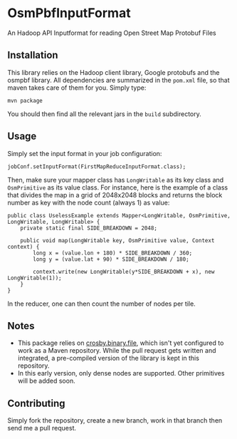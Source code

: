 OsmPbfInputFormat
=================

An Hadoop API Inputformat for reading Open Street Map Protobuf Files

Installation
------------

This library relies on the Hadoop client library, Google protobufs and the osmpbf library. All dependencies are summarized in the `pom.xml` file, so that maven takes care of them for you. Simply type:

	mvn package

You should then find all the relevant jars in the `build` subdirectory.

Usage
-----

Simply set the input format in your job configuration:

	jobConf.setInputFormat(FirstMapReduceInputFormat.class);

Then, make sure your mapper class has `LongWritable` as its key class and `OsmPrimitive` as its value class. For instance, here is the example of a class that divides the map in a grid of 2048x2048 blocks and returns the block number as key with the node count (always 1) as value:

	public class UselessExample extends Mapper<LongWritable, OsmPrimitive, LongWritable, LongWritable> {
		private static final SIDE_BREAKDOWN = 2048;

		public void map(LongWritable key, OsmPrimitive value, Context context) {
			long x = (value.lon + 180) * SIDE_BREAKDOWN / 360;
			long y = (value.lat + 90) * SIDE_BREAKDOWN / 180;

			context.write(new LongWritable(y*SIDE_BREAKDOWN + x), new LongWritable(1));
		}
	}

In the reducer, one can then count the number of nodes per tile.

Notes
-----

 * This package relies on [crosby.binary.file](https://github.com/scrosby/OSM-binary), which isn't yet configured to work as a Maven repository. While the pull request gets written and integrated, a pre-compiled version of the library is kept in this repository.
 * In this early version, only dense nodes are supported. Other primitives will be added soon.

Contributing
------------

Simply fork the repository, create a new branch, work in that branch then send me a pull request.
